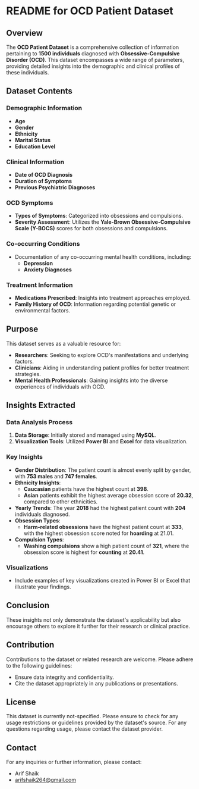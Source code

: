 # README for OCD Patient Dataset

## Overview

The **OCD Patient Dataset** is a comprehensive collection of information pertaining to **1500 individuals** diagnosed with **Obsessive-Compulsive Disorder (OCD)**. This dataset encompasses a wide range of parameters, providing detailed insights into the demographic and clinical profiles of these individuals.

## Dataset Contents

### Demographic Information
- **Age**
- **Gender**
- **Ethnicity**
- **Marital Status**
- **Education Level**

### Clinical Information
- **Date of OCD Diagnosis**
- **Duration of Symptoms**
- **Previous Psychiatric Diagnoses**

### OCD Symptoms
- **Types of Symptoms**: Categorized into obsessions and compulsions.
- **Severity Assessment**: Utilizes the **Yale-Brown Obsessive-Compulsive Scale (Y-BOCS)** scores for both obsessions and compulsions.

### Co-occurring Conditions
- Documentation of any co-occurring mental health conditions, including:
  - **Depression**
  - **Anxiety Diagnoses**

### Treatment Information
- **Medications Prescribed**: Insights into treatment approaches employed.
- **Family History of OCD**: Information regarding potential genetic or environmental factors.

## Purpose

This dataset serves as a valuable resource for:
- **Researchers**: Seeking to explore OCD's manifestations and underlying factors.
- **Clinicians**: Aiding in understanding patient profiles for better treatment strategies.
- **Mental Health Professionals**: Gaining insights into the diverse experiences of individuals with OCD.

## Insights Extracted

### Data Analysis Process
1. **Data Storage**: Initially stored and managed using **MySQL**.
2. **Visualization Tools**: Utilized **Power BI** and **Excel** for data visualization.

### Key Insights
- **Gender Distribution**: The patient count is almost evenly split by gender, with **753 males** and **747 females**.
- **Ethnicity Insights**: 
  - **Caucasian** patients have the highest count at **398**.
  - **Asian** patients exhibit the highest average obsession score of **20.32**, compared to other ethnicities.
- **Yearly Trends**: The year **2018** had the highest patient count with **204** individuals diagnosed.
- **Obsession Types**: 
  - **Harm-related obsessions** have the highest patient count at **333**, with the highest obsession score noted for **hoarding** at 21.01.
- **Compulsion Types**: 
  - **Washing compulsions** show a high patient count of **321**, where the obsession score is highest for **counting** at **20.41**.

### Visualizations
- Include examples of key visualizations created in Power BI or Excel that illustrate your findings.

## Conclusion

These insights not only demonstrate the dataset's applicability but also encourage others to explore it further for their research or clinical practice.

## Contribution

Contributions to the dataset or related research are welcome. Please adhere to the following guidelines:
- Ensure data integrity and confidentiality.
- Cite the dataset appropriately in any publications or presentations.

## License

This dataset is currently not-specified. Please ensure to check for any usage restrictions or guidelines provided by the dataset's source. For any questions regarding usage, please contact the dataset provider.

## Contact

For any inquiries or further information, please contact:
- Arif Shaik
- arifshaik264@gmail.com

